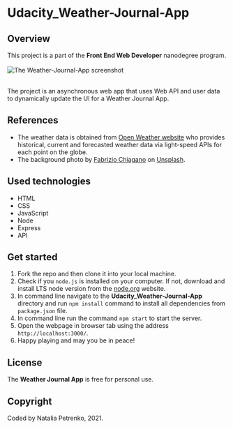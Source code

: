 # Udacity_Weather-Journal-App

## Overview
This project is a part of the **Front End Web Developer** nanodegree program. <br /><br />
![The Weather-Journal-App screenshot](../images/weather-journal-app.jpg?raw=true "The Weather-Journal-App screenshot")<br /><br />

The project is an asynchronous web app that uses Web API and user data to dynamically update the UI for a Weather Journal App.

## References
 - The weather data is obtained from [Open Weather website](https://openweathermap.org/) who provides historical, current and forecasted weather data via light-speed APIs for each point on the globe.
 - The background photo by [Fabrizio Chiagano](https://unsplash.com/@fabriziochiagano?utm_source=unsplash&utm_medium=referral&utm_content=creditCopyText) on [Unsplash](https://unsplash.com/s/photos/zen?utm_source=unsplash&utm_medium=referral&utm_content=creditCopyText).

## Used technologies
- HTML
- CSS
- JavaScript
- Node
- Express
- API

## Get started
1. Fork the repo and then clone it into your local machine.
2. Check if you `node.js` is installed on your computer. If not, download and install LTS node version from the [node.org](https://nodejs.org/en/) website.
3. In command line navigate to the **Udacity_Weather-Journal-App** directory and run `npm install` command to install all dependencies from `package.json` file.
4. In command line run the command `npm start` to start the server.
5. Open the webpage in browser tab using the address `http://localhost:3000/`.
6. Happy playing and may you be in peace!

## License
The **Weather Journal App** is free for personal use.

## Copyright
Coded by Natalia Petrenko, 2021.
